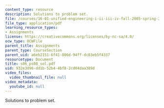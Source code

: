 ```yaml
---
content_type: resource
description: Solutions to problem set.
file: /courses/16-01-unified-engineering-i-ii-iii-iv-fall-2005-spring-2006/932e3d96dd1b52b44bf82cd04daa389d_s06_ps08_sol.pdf
file_type: application/pdf
learning_resource_types:
- Assignments
license: https://creativecommons.org/licenses/by-nc-sa/4.0/
ocw_type: OCWFile
parent_title: Assignments
parent_type: CourseSection
parent_uid: a6eb2151-6f41-806d-94ff-dc83eb5f4337
resourcetype: Document
title: s06_ps08_sol.pdf
uid: 932e3d96-dd1b-52b4-4bf8-2cd04daa389d
video_files:
  video_thumbnail_file: null
video_metadata:
  youtube_id: null
---
```

Solutions to problem set.